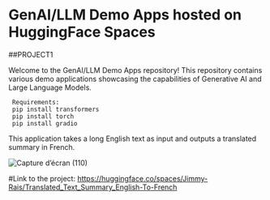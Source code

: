 # GenAI/LLM Demo Apps hosted on HuggingFace Spaces



##PROJECT1

Welcome to the GenAI/LLM Demo Apps repository! This repository contains various demo applications showcasing the capabilities of Generative AI and Large Language Models.

     Requirements:
     pip install transformers
     pip install torch
     pip install gradio

This application takes a long English text as input and outputs a translated summary in French.

![Capture d’écran (110)](https://github.com/Jimmy-Rais/HuggingFace_Spaces/assets/81222691/383be3f3-ae91-4371-9394-16380eafd645)

#Link to the project: https://huggingface.co/spaces/Jimmy-Rais/Translated_Text_Summary_English-To-French


